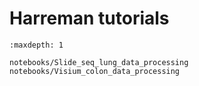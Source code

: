 # Harreman tutorials 


```{toctree}
:maxdepth: 1

notebooks/Slide_seq_lung_data_processing
notebooks/Visium_colon_data_processing
```
